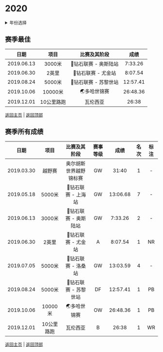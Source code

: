 # 2020

<details>
<summary>年份选择</summary>

- [2020](./2020.md)

- [2019](./2019.md)

</details>

## 赛季最佳

|    日期    |    项目    |     比赛及其阶段     |   成绩   |
| :--------: | :--------: | :------------------: | :------: |
| 2019.06.13 |   3000米   | 💎钻石联赛 - 奥斯陆站 | 7:33.26  |
| 2019.06.30 |   2英里    |  💎钻石联赛 - 尤金站  | 8:07.54  |
| 2019.08.24 |   5000米   | 💎钻石联赛 - 苏黎世站 | 12:57.41 |
| 2019.10.06 |  10000米   |     🌏多哈世锦赛      | 26:48.36 |
| 2019.12.01 | 10公里路跑 |       瓦伦西亚       |  26:38   |

[返回主页](../Profile.md) | [返回顶部](#2020)

## 赛季所有成绩

|    日期    |    项目    |      比赛及其阶段      | 赛事等级 |   成绩   | 名次 | 标注 |
| :--------: | :--------: | :--------------------: | :------: | :------: | :--: | :--: |
| 2019.03.30 |   越野赛   | 奥尔胡斯世界越野锦标赛 |    GW    |  31:40   |  1   |  -   |
| 2019.05.18 |   5000米   |   💎钻石联赛 - 上海站   |    GW    | 13:06.68 |  7   |  -   |
| 2019.06.13 |   3000米   |  💎钻石联赛 - 奥斯陆站  |    GW    | 7:33.26  |  2   |  -   |
| 2019.06.30 |   2英里    |   💎钻石联赛 - 尤金站   |    A     | 8:07.54  |  1   |  NR  |
| 2019.07.05 |   5000米   |   💎钻石联赛 - 洛桑站   |    GW    | 13:03.59 |  4   |  -   |
| 2019.08.24 |   5000米   |  💎钻石联赛 - 苏黎世站  |    DF    | 12:57.41 |  1   |  PB  |
| 2019.10.06 |  10000米   |      🌏多哈世锦赛       |    OW    | 26:48.36 |  1   |  PB  |
| 2019.12.01 | 10公里路跑 |        瓦伦西亚        |    B     |  26:38   |  1   |  WR  |

[返回主页](../Profile.md) | [返回顶部](#2020)